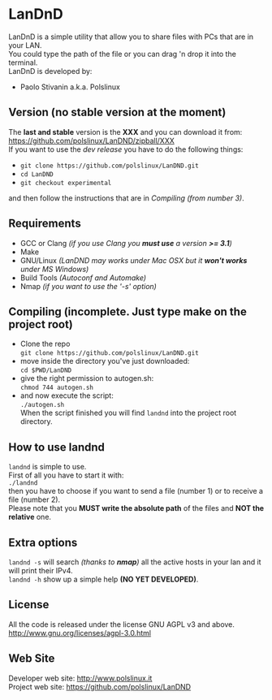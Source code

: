 LanDnD
========
LanDnD is a simple utility that allow you to share files with PCs that are in your LAN.<br>
You could type the path of the file or you can drag 'n drop it into the terminal.<br>
LanDnD is developed by:

* Paolo Stivanin a.k.a. Polslinux


Version (no stable version at the moment)
-----------------------------------------
The **last and stable** version is the **XXX** and you can download it from: https://github.com/polslinux/LanDND/zipball/XXX<br>
If you want to use the *dev release* you have to do the following things:<br>

- `git clone https://github.com/polslinux/LanDND.git`<br>
- `cd LanDND`<br>
- `git checkout experimental`<br>

and then follow the instructions that are in *Compiling (from number 3)*.

Requirements
------------

* GCC or Clang	_(if you use Clang you **must use** a version **>= 3.1**)_
* Make
* GNU/Linux		_(LanDND may works under Mac OSX but it **won't works** under MS Windows)_
* Build Tools	_(Autoconf and Automake)_
* Nmap			_(if you want to use the '-s' option)_

Compiling (incomplete. Just type make on the project root)
----------------------------------------------------------------
* Clone the repo<br>
`git clone https://github.com/polslinux/LanDND.git`<br>
* move inside the directory you've just downloaded:<br>
`cd $PWD/LanDND`<br>
* give the right permission to autogen.sh:<br>
`chmod 744 autogen.sh`<br>
* and now execute the script:<br>
`./autogen.sh`<br>
When the script finished you will find `landnd` into the project root directory.

How to use landnd
-----------------
`landnd` is simple to use.<br>
First of all you have to start it with:<br>
`./landnd`<br>
then you have to choose if you want to send a file (number 1) or to receive a file (number 2).<br>
Please note that you **MUST write the absolute path** of the files and **NOT the relative** one.<br>

Extra options
-------------
`landnd -s` will search _(thanks to **nmap**)_ all the active hosts in your lan and it will print their IPv4.<br>
`landnd -h` show up a simple help **(NO YET DEVELOPED)**.

License
-------
All the code is released under the license GNU AGPL v3 and above.<br>
<http://www.gnu.org/licenses/agpl-3.0.html><br>

Web Site
--------
Developer web site:	<http://www.polslinux.it><br>
Project web site:	<https://github.com/polslinux/LanDND>
